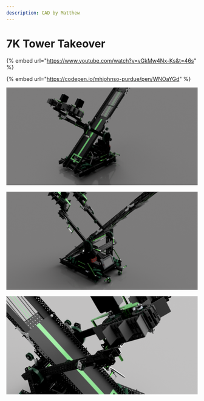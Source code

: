 ```yaml
---
description: CAD by Matthew
---
```


# 7K Tower Takeover

{% embed url="https://www.youtube.com/watch?v=vGkMw4Nx-Ks&t=46s" %}

{% embed url="https://codepen.io/mhjohnso-purdue/pen/WNOaYGd" %}



![CAD by Matthew \(1727B\), Renders by Matthew \(1727B\)](../../.gitbook/assets/7k-1.png)

![CAD by Matthew \(1727B\), Renders by Matthew \(1727B\)](../../.gitbook/assets/7k-2.png)

![CAD by Matthew \(1727B\), Renders by Matthew \(1727B\)](../../.gitbook/assets/7k_1.png)

